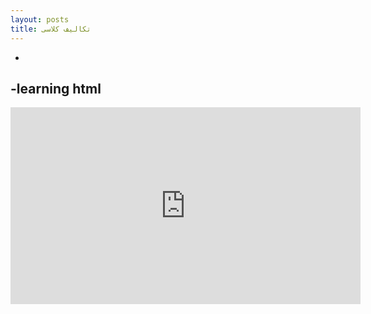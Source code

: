 ```yaml
---
layout: posts
title: تکالیف کلاسی 
---
```


-
-learning html
-
<iframe width="560" height="315" src="https://www.youtube.com/embed/-USAeFpVf_A?si=QxfLKleyzdy-_JjE" title="YouTube video player" frameborder="0" allow="accelerometer; autoplay; clipboard-write; encrypted-media; gyroscope; picture-in-picture; web-share" allowfullscreen></iframe>